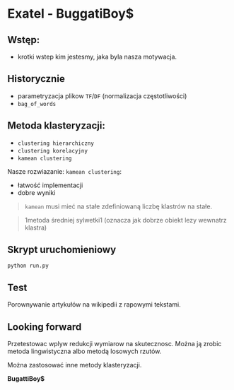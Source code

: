# Exatel - BuggatiBoy$

## Wstęp:
- krotki wstep kim jestesmy, jaka byla nasza motywacja.

## Historycznie
- parametryzacja plikow `TF`/`DF` (normalizacja częstotliwości)
- `bag_of_words`

## Metoda klasteryzacji:
- `clustering hierarchiczny`
- `clustering korelacyjny`
- `kamean clustering`

Nasze rozwiazanie: `kamean clustering`:
- łatwość implementacji
- dobre wyniki

>`kamean` musi mieć na stałe zdefiniowaną liczbę klastrów na stałe.

> 1metoda średniej sylwetki1 (oznacza jak dobrze obiekt lezy wewnatrz klastra)

## Skrypt uruchomieniowy

```
python run.py
```

## Test
Porownywanie artykułów na wikipedii z rapowymi tekstami.

## Looking forward

Przetestowac wplyw redukcji wymiarow na skutecznosc. Można ją zrobic metoda lingwistyczna albo metodą losowych rzutów.

Można zastosować inne metody klasteryzacji.

**BugattiBoy$**
